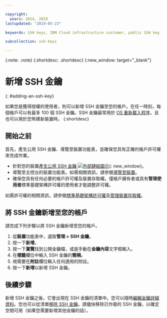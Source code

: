 ```yaml
---

copyright:
  years: 2014, 2019
lastupdated: "2019-05-23"

keywords: SSH keys, IBM Cloud infrastructure customer, public SSH key

subcollection: ssh-keys

---
```


{:note: .note}
{:shortdesc: .shortdesc}
{:new_window: target="_blank"}

# 新增 SSH 金鑰
{: #adding-an-ssh-key}

如果您是獲得授權的使用者，則可以新增 SSH 金鑰至您的帳戶。在任一時刻，每個帳戶可以有最多 100 個 SSH 金鑰。SSH 金鑰最常用於 [OS 重新載入程序](/docs/software?topic=software-reloading-the-os#reloading-the-os)，且也可以用於您佈建新裝置時。
{:shortdesc}

## 開始之前
首先，產生公用 SSH 金鑰、導覽至裝置功能表，並確保您具有正確的帳戶許可權來完成作業。

* 針對您的裝置[產生公用 SSH 金鑰 ![外部鏈結圖示](../../icons/launch-glyph.svg "外部鏈結圖示")](https://help.github.com/articles/generating-ssh-keys){: new_window}。
* 導覽至主控台的裝置功能表。如需相關資訊，請參閱[導覽至裝置](/docs/infrastructure/ssh-keys?topic=virtual-servers-navigating-devices)。
* 確保您具有任何必要的帳戶許可權及裝置存取權。僅帳戶擁有者或具有**管理使用者**標準基礎架構許可權的使用者才能調整許可權。

如需許可權的相關資訊，請參閱[標準基礎架構許可權](/docs/iam?topic=iam-infrapermission#infrapermission)及[管理裝置存取權](/docs/vsi?topic=virtual-servers-managing-device-access)。

## 將 SSH 金鑰新增至您的帳戶
請完成下列步驟以將 SSH 金鑰新增至您的帳戶。

1. 從**裝置**功能表中，選取**管理 > SSH 金鑰**。
2. 按一下**新增**。
3. 按一下**瀏覽**找到公開金鑰檔，或是手動在**金鑰內容**文字框輸入。
4. 在**標籤**欄位中輸入 SSH 金鑰的**簡稱**。
5. 視需要在**附註**欄位輸入任何適用的附註。
6. 按一下**新增**以新增 SSH 金鑰。 

## 後續步驟

新增 SSH 金鑰之後，它會出現在 SSH 金鑰的清單中。您可以隨時[編輯金鑰詳細資料](/docs/infrastructure/ssh-keys?topic=ssh-keys-editing-details-for-an-ssh-key#editing-details-for-an-ssh-key)。您也可以從清單[移除 SSH 金鑰](/docs/infrastructure/ssh-keys?topic=ssh-keys-removing-an-ssh-key#removing-an-ssh-key)。請儘快移除已作廢的 SSH 金鑰，以確定空間可用（如果您需要新增其他金鑰的話）。
